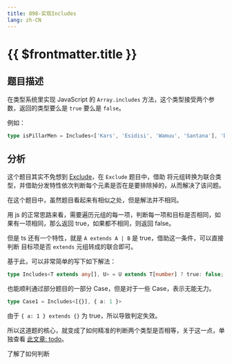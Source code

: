 ```yaml
---
title: 898-实现Includes
lang: zh-CN
---
```


# {{ $frontmatter.title }}

## 题目描述

在类型系统里实现 JavaScript 的 `Array.includes` 方法，这个类型接受两个参数，返回的类型要么是 `true` 要么是 `false`。

例如：

```ts
type isPillarMen = Includes<['Kars', 'Esidisi', 'Wamuu', 'Santana'], 'Dio'> // expected to be `false`
```

## 分析

这个题目其实不免想到 [Exclude](/docs//easy//43-%E5%AE%9E%E7%8E%B0Exclude.md)，在 `Exclude` 题目中，借助 将元组转换为联合类型，并借助分发特性依次判断每个元素是否在是要排除掉的，从而解决了该问题。

在这个题目中，虽然题目看起来有相似之处，但是解法并不相同。

用 js 的正常思路来看，需要遍历元组的每一项，判断每一项和目标是否相同，如果有一项相同，那么返回 true，如果都不相同，则返回 false。

但是 ts 还有一个特性，就是 `A extends A | B` 是 true，借助这一条件，可以直接判断 目标项是否 `extends` 元组转成的联合即可。

基于此，可以非常简单的写下如下解法：

```ts
type Includes<T extends any[], U> = U extends T[number] ? true: false;
```

也能顺利通过部分题目的一部分 Case，但是对于一些 Case，表示无能无力。

```ts
type Case1 = Includes<[{}], { a: 1 }>
```

由于 `{ a: 1 } extends {}` 为 true，所以导致判定失效。

所以这道题的核心，就变成了如何精准的判断两个类型是否相等，关于这一点，单独查看 [此文章: todo](todo)。

了解了如何判断


